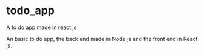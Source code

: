 # todo_app
A to do app made in react js 

An basic to do app, the back end made in Node js and the front end in React js.

